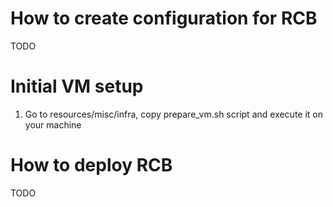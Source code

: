 # How to create configuration for RCB
TODO

# Initial VM setup
1. Go to resources/misc/infra, copy prepare_vm.sh script and execute it on your machine

# How to deploy RCB
TODO

